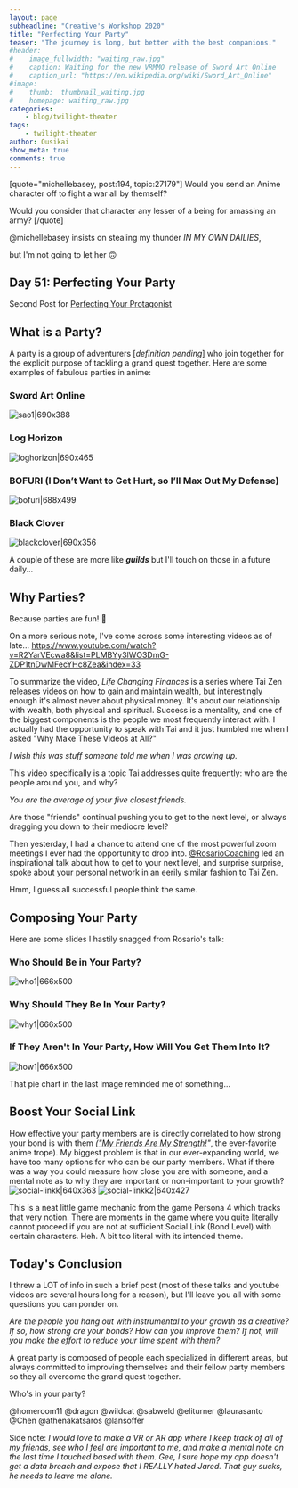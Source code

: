 ```yaml
---
layout: page
subheadline: "Creative's Workshop 2020"
title: "Perfecting Your Party"
teaser: "The journey is long, but better with the best companions."
#header:
#    image_fullwidth: "waiting_raw.jpg"
#    caption: Waiting for the new VRMMO release of Sword Art Online
#    caption_url: "https://en.wikipedia.org/wiki/Sword_Art_Online"
#image:
#    thumb:  thumbnail_waiting.jpg
#    homepage: waiting_raw.jpg
categories:
    - blog/twilight-theater
tags:
    - twilight-theater
author: Ousikai
show_meta: true
comments: true
---
```

[quote="michellebasey, post:194, topic:27179"]
Would you send an Anime character off to fight a war all by themself?

Would you consider that character any lesser of a being for amassing an army?
[/quote]

@michellebasey insists on stealing my thunder *IN MY OWN DAILIES*, 

but I'm not going to let her :upside_down_face:

## Day 51: Perfecting Your Party  
Second Post for [Perfecting Your Protagonist](https://atemosta.com/blog/perfecting-your-protagonist/)
## What is a Party?
A party is a group of adventurers [*definition pending*] who join together for the explicit purpose of tackling a grand quest together. Here are some examples of fabulous parties in anime:

### Sword Art Online
![sao1|690x388](upload://g7i7cdyqvU0P6mZkYmIRtAYWZ4I.jpeg) 

### Log Horizon
![loghorizon|690x465](upload://eVsJth7LkKBw9VRh85RY1Nb91SP.jpeg) 

### BOFURI (I Don’t Want to Get Hurt, so I’ll Max Out My Defense)
![bofuri|688x499](upload://jeDeyTR7RawA8ZeNdBKQEa2NwK3.jpeg) 

### Black Clover
![blackclover|690x356](upload://fzRFHKk2RZ8RMlPUlCHu3JokbN9.jpeg) 

A couple of these are more like ***guilds*** but I'll touch on those in a future daily...

## Why Parties?
Because parties are fun! :potable_water: 

On a more serious note, I've come across some interesting videos as of late...
https://www.youtube.com/watch?v=R2YarVEcwa8&list=PLMBYy3lWO3DmG-ZDP1tnDwMFecYHc8Zea&index=33

To summarize the video, *Life Changing Finances* is a series where Tai Zen releases videos on how to gain and maintain wealth, but interestingly enough it's almost never about physical money. It's about our relationship with wealth, both physical and spiritual. Success is a mentality, and one of the biggest components is the people we most frequently interact with. I actually had the opportunity to speak with Tai and it just humbled me when I asked "Why Make These Videos at All?"

*I wish this was stuff someone told me when I was growing up.*

This video specifically is a topic Tai addresses quite frequently: who are the people around you, and why? 

*You are the average of your five closest friends.*

Are those "friends" continual pushing you to get to the next level, or always dragging you down to their mediocre level? 

Then yesterday, I had a chance to attend one of the most powerful zoom meetings I ever had the opportunity to drop into. [@RosarioCoaching](https://twitter.com/rosariocoaching) led an inspirational talk about how to get to your next level, and surprise surprise, spoke about your personal network in an eerily similar fashion to Tai Zen. 

Hmm, I guess all successful people think the same. 

## Composing Your Party
Here are some slides I hastily snagged from Rosario's talk: 
###  Who Should Be in Your Party? 
![who1|666x500](upload://eX0gvL2hEJWUbAQTvm1HCZ2gPf5.jpeg) 

### Why Should They Be In Your Party? 
![why1|666x500](upload://rPhP30xFKPRP35XDjJTZPqqhpQs.jpeg) 

### If They Aren't In Your Party, How Will You Get Them Into It? 
![how1|666x500](upload://kzUwdS5symYbvXDq159CSrTIf6S.jpeg)

That pie chart in the last image reminded me of something...

## Boost Your Social Link
How effective your party members are is directly correlated to how strong your bond is with them *(["My Friends Are My Strength!](https://tvtropes.org/pmwiki/pmwiki.php/Main/ThePowerOfFriendship)"*, the ever-favorite anime trope). My biggest problem is that in our ever-expanding world, we have too many options for who can be our party members. What if there was a way you could measure how close you are with someone, and a mental note as to why they are important or non-important to your growth?
![social-linkk|640x363](upload://laat6jusjgLWEtFNkneZ9zDlEAm.jpeg) 
![social-linkk2|640x427](upload://pvJ68TIEyuw9zv5o0doevtCYLWK.jpeg) 

This is a neat little game mechanic from the game Persona 4 which tracks that very notion. There are moments in the game where you quite literally cannot proceed if you are not at sufficient Social Link (Bond Level) with certain characters. Heh. A bit too literal with its intended theme. 

## Today's Conclusion
I threw a LOT of info in such a brief post (most of these talks and youtube videos are several hours long for a reason), but I'll leave you all with some questions you can ponder on.

*Are the people you hang out with instrumental to your growth as a creative?*
*If so, how strong are your bonds? How can you improve them?*
*If not, will you make the effort to reduce your time spent with them?*

A great party is composed of people each specialized in different areas, but always committed to improving themselves and their fellow party members so they all overcome the grand quest together. 

Who's in your party?

@homeroom11 @dragon @wildcat @sabweld @eliturner @laurasanto @Chen @athenakatsaros @lansoffer 

Side note: *I would love to make a VR or AR app where I keep track of all of my friends, see who I feel are important to me, and make a mental note on the last time I touched based with them. Gee, I sure hope my app doesn't get a data breach and expose that I REALLY hated Jared. That guy sucks, he needs to leave me alone.*